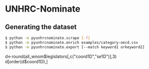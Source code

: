 # UNHRC-Nominate

## Generating the dataset
```bash
$ python -m pyunhrcnominate.scrape [-f]
$ python -m pyunhrcnominate.enrich examples/category-oecd.csv
$ python -m pyunhrcnominate.export [--match keyword1 orkeyword2]
```


d<-round(all_wnom$legislators[,c("coord1D","se1D")],3)
d[order(d$coord1D),]



